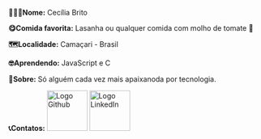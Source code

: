 **👩🏽‍💻Nome:** Cecília Brito

**😋Comida favorita:** Lasanha ou qualquer comida com molho de tomate 🍅

**🗺️Localidade:** Camaçari - Brasil

**🤓Aprendendo:** JavaScript e C 

**💖Sobre:** Só alguém cada vez mais apaixanoda por tecnologia.

**📞Contatos:** 
<a href="https://github.com/cecilia-brito"> <img src="https://cdn.icon-icons.com/icons2/2429/PNG/512/github_logo_icon_147285.png" height="80" width="80" alt="Logo Github"></a>
<a href="https://www.linkedin.com/in/cecilia-brito-santos/"> <img src="https://www.spiner.com.br/wp-content/uploads/2019/02/midias-sociais-linkedin-icon.png" height="80" width="80" alt="Logo LinkedIn"></a>
